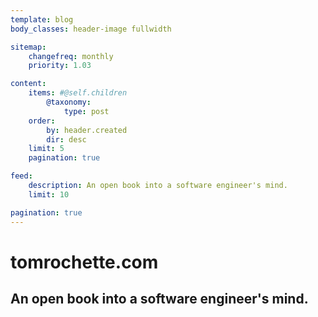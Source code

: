 ```yaml
---
template: blog
body_classes: header-image fullwidth

sitemap:
    changefreq: monthly
    priority: 1.03

content:
    items: #@self.children
        @taxonomy:
            type: post
    order:
        by: header.created
        dir: desc
    limit: 5
    pagination: true

feed:
    description: An open book into a software engineer's mind.
    limit: 10

pagination: true
---
```


# tomrochette.com
## An open book into a software engineer's mind.
